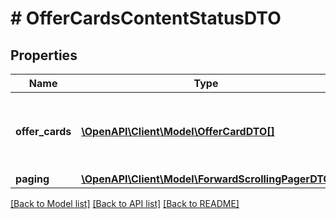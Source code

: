 # # OfferCardsContentStatusDTO

## Properties

Name | Type | Description | Notes
------------ | ------------- | ------------- | -------------
**offer_cards** | [**\OpenAPI\Client\Model\OfferCardDTO[]**](OfferCardDTO.md) | Страница списка товаров с информацией о состоянии карточек. | [optional]
**paging** | [**\OpenAPI\Client\Model\ForwardScrollingPagerDTO**](ForwardScrollingPagerDTO.md) |  | [optional]

[[Back to Model list]](../../README.md#models) [[Back to API list]](../../README.md#endpoints) [[Back to README]](../../README.md)
